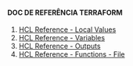 
#### DOC DE REFERÊNCIA TERRAFORM

1. [HCL Reference - Local Values](https://www.terraform.io/language/values/locals "HCL Reference - Local Values")
2. [HCL Reference - Variables](https://www.terraform.io/language/values/variables "HCL Reference - Variables")
3. [HCL Reference - Outputs](https://www.terraform.io/language/values/outputs "HCL Reference - Outputs")
4. [HCL Reference - Functions - File](https://www.terraform.io/language/functions/file "HCL Reference - Functions - File")